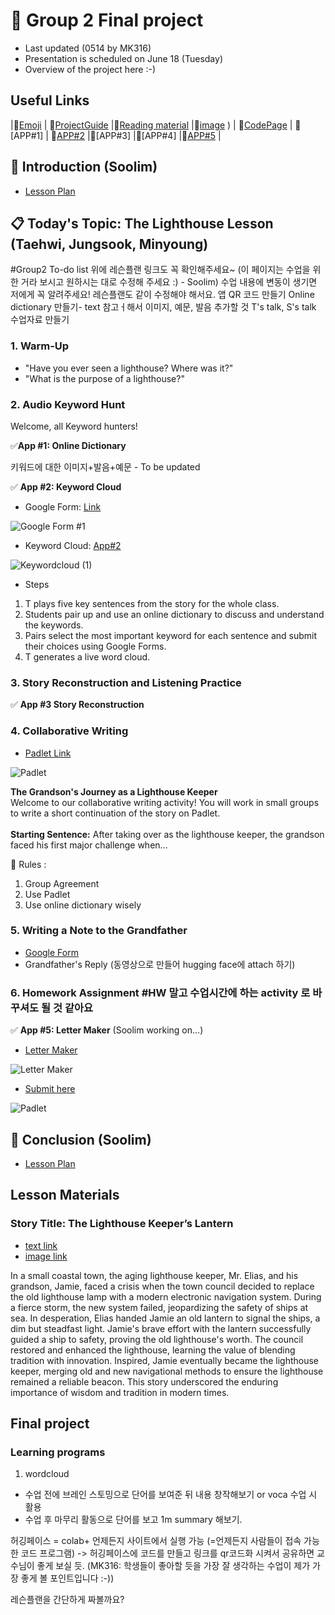 # 📗 Group 2 Final project 
+ Last updated (0514 by MK316)
+ Presentation is scheduled on June 18 (Tuesday)
+ Overview of the project here :-)

## Useful Links
|🎯[Emoji](https://gist.github.com/rxaviers/7360908) | 🎯[ProjectGuide](https://github.com/MK316/Spring2024/blob/main/DLTESOL/project/README.md) |🎯[Reading material](https://raw.githubusercontent.com/verastudio/verastudio/main/story04.txt) |🎯[image](https://github.com/verastudio/G2-finalproject/assets/163081348/32781da7-8e86-4646-8ce7-4e4994413bd0)
) | 🎯[CodePage](https://github.com/verastudio/G2-finalproject/blob/main/FPG02.ipynb) | 🎯[APP#1] | 🎯[APP#2](https://huggingface.co/spaces/verastudio/keywordcloud) |🎯[APP#3] |🎯[APP#4] |🎯[APP#5](https://huggingface.co/spaces/verastudio/Letter_Maker) |



## 📣 Introduction (Soolim)
+ [Lesson Plan](https://github.com/verastudio/G2-finalproject/blob/main/Lesson%20Plan.md)


##  📋 Today's Topic: The Lighthouse Lesson (Taehwi, Jungsook, Minyoung)

#Group2 To-do list
위에 레슨플랜 링크도 꼭 확인해주세요~
(이 페이지는 수업을 위한 거라 보시고 원하시는 대로 수정해 주세요 :) - Soolim)
수업 내용에 변동이 생기면 저에게 꼭 알려주세요! 레슨플랜도 같이 수정해야 해서요.
앱 QR 코드 만들기
Online dictionary 만들기- text 참고ㅓ해서 이미지, 예문, 발음 추가할 것
T's talk, S's talk 
수업자료 만들기

### 1. Warm-Up
+ "Have you ever seen a lighthouse? Where was it?" 
+ "What is the purpose of a lighthouse?"

### 2. Audio Keyword Hunt

Welcome, all Keyword hunters!

 ✅**App #1: Online Dictionary**

키워드에 대한 이미지+발음+예문 - To be updated <br>

 ✅ **App #2: Keyword Cloud**  

+ Google Form: [Link](https://forms.gle/uyBgxdJQgPVdK2DZ8) 


![Google Form #1](https://github.com/verastudio/G2-finalproject/assets/163081348/6fbab757-759a-444a-aa09-e58f33f8e001)




+ Keyword Cloud: [App#2](https://huggingface.co/spaces/verastudio/keywordcloud)

  
![Keywordcloud (1)](https://github.com/verastudio/G2-finalproject/assets/163081348/93555cbc-60de-4397-aa90-39d61f42cdf3)




+  Steps
1. T plays five key sentences from the story for the whole class.
2. Students pair up and use an online dictionary to discuss and understand the keywords.
3. Pairs select the most important keyword for each sentence and submit their choices using Google Forms.
4. T generates a live word cloud.


### 3. Story Reconstruction and Listening Practice

 ✅ **App #3 Story Reconstruction**

### 4. Collaborative Writing 

+ [Padlet Link](https://padlet.com/mirankim316/introduction-to-coding-and-language-app-design-tesol-spring--njwe895ytgl83hhu)


![Padlet](https://github.com/verastudio/G2-finalproject/assets/163081348/fc361eac-97ac-4cc6-9cd0-e333fdd93014)



**The Grandson's Journey as a Lighthouse Keeper** <br>
Welcome to our collaborative writing activity!
You will work in small groups to write a short continuation of the story on Padlet.      
<br>
 **Starting Sentence:**
 After taking over as the lighthouse keeper, the grandson faced his first major challenge when...

🔹 Rules :
1. Group Agreement
2. Use Padlet
3. Use online dictionary wisely
   

### 5. Writing a Note to the Grandfather
+ [Google Form](https://docs.google.com/forms/d/e/1FAIpQLSds_m7YxPB9jmIBc-nM8sM6rHu8iaahqvsrb1KRX0dGRgGjHw/viewform?usp=sf_link)
+ Grandfather's Reply (동영상으로 만들어 hugging face에 attach 하기)

### 6. Homework Assignment #HW 말고 수업시간에 하는 activity 로 바꾸셔도 될 것 같아요

✅ **App #5: Letter Maker** (Soolim working on...)

+ [Letter Maker](https://huggingface.co/spaces/verastudio/Letter_Maker)

![Letter Maker](https://github.com/verastudio/G2-finalproject/assets/163081348/e6b38f32-d934-4ed6-b9d1-fbe144217291)



+ [Submit here](https://padlet.com/mirankim316/introduction-to-coding-and-language-app-design-tesol-spring--njwe895ytgl83hhu)


![Padlet](https://github.com/verastudio/G2-finalproject/assets/163081348/edc34d5a-9eff-499c-926b-ac3024c07510)



## 📣 Conclusion (Soolim)
+ [Lesson Plan](https://github.com/verastudio/G2-finalproject/blob/main/Lesson%20Plan.md)



## Lesson Materials


### Story Title: The Lighthouse Keeper’s Lantern 
+ [text link](https://raw.githubusercontent.com/MK316/Spring2024/main/DLTESOL/project/story04.txt)
+ [image link](https://github.com/MK316/Spring2024/blob/main/DLTESOL/project/Story04.png)

**<Synopsis>**
In a small coastal town, the aging lighthouse keeper, Mr. Elias, and his grandson, Jamie, faced a crisis when the town council decided to replace the old lighthouse lamp with a modern electronic navigation system. During a fierce storm, the new system failed, jeopardizing the safety of ships at sea. In desperation, Elias handed Jamie an old lantern to signal the ships, a dim but steadfast light. Jamie's brave effort with the lantern successfully guided a ship to safety, proving the old lighthouse's worth. The council restored and enhanced the lighthouse, learning the value of blending tradition with innovation. Inspired, Jamie eventually became the lighthouse keeper, merging old and new navigational methods to ensure the lighthouse remained a reliable beacon. This story underscored the enduring importance of wisdom and tradition in modern times.


## Final project


### Learning programs

1. wordcloud
- 수업 전에 브레인 스토밍으로 단어를 보여준 뒤 내용 창작해보기 or voca 수업 시 활용
- 수업 후 마무리 활동으로 단어를 보고 1m summary 해보기.




허깅페이스 = colab+ 언제든지 사이트에서 실행 가능 (=언제든지 사람들이 접속 가능한 코드 프로그램)
-> 허깅페이스에 코드를 만들고 링크를 qr코드화 시켜서 공유하면 교수님이 좋게 보실 듯. (MK316: 학생들이 좋아할 듯을 가장 잘 생각하는 수업이 제가 가장 좋게 볼 포인트입니다 :-))

레슨플랜을 간단하게 짜볼까요?


